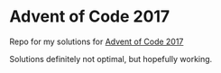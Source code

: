 # Advent of Code 2017

Repo for my solutions for [Advent of Code 2017](http://adventofcode.com/)

Solutions definitely not optimal, but hopefully working.